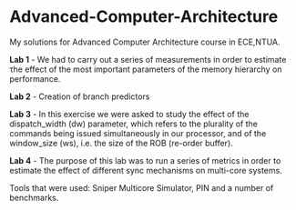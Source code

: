 # Advanced-Computer-Architecture

My solutions for Advanced Computer Architecture course in ECE,NTUA.

<b>Lab 1</b> - We had to carry out a series of measurements in order to estimate τhe effect of the most important parameters of the memory hierarchy on performance.

<b>Lab 2</b> - Creation of branch predictors

<b>Lab 3</b> - In this exercise we were asked to study the effect of the dispatch_width (dw) parameter, which refers to the plurality of the commands being issued simultaneously in our processor, and of the window_size (ws), i.e. the size of the ROB (re-order buffer).

<b>Lab 4</b> - The purpose of this lab was to run a series of metrics in order to estimate the effect of different sync mechanisms on multi-core systems.

Tools that were used: Sniper Multicore Simulator, PIN and a number of benchmarks.
